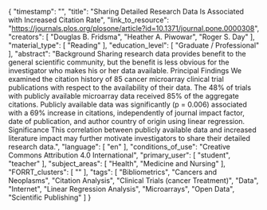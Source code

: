 {
    "timestamp": "",
    "title": "Sharing Detailed Research Data Is Associated with Increased Citation Rate",
    "link_to_resource": "https://journals.plos.org/plosone/article?id=10.1371/journal.pone.0000308",
    "creators": [
        "Douglas B. Fridsma",
        "Heather A. Piwowar",
        "Roger S. Day"
    ],
    "material_type": [
        "Reading"
    ],
    "education_level": [
        "Graduate / Professional"
    ],
    "abstract": "Background Sharing research data provides benefit to the general scientific community, but the benefit is less obvious for the investigator who makes his or her data available. Principal Findings We examined the citation history of 85 cancer microarray clinical trial publications with respect to the availability of their data. The 48% of trials with publicly available microarray data received 85% of the aggregate citations. Publicly available data was significantly (p = 0.006) associated with a 69% increase in citations, independently of journal impact factor, date of publication, and author country of origin using linear regression. Significance This correlation between publicly available data and increased literature impact may further motivate investigators to share their detailed research data.",
    "language": [
        "en"
    ],
    "conditions_of_use": "Creative Commons Attribution 4.0 International",
    "primary_user": [
        "student",
        "teacher"
    ],
    "subject_areas": [
        "Health",
        "Medicine and Nursing"
    ],
    "FORRT_clusters": [
        ""
    ],
    "tags": [
        "Bibliometrics",
        "Cancers and Neoplasms",
        "Citation Analysis",
        "Clinical Trials (cancer Treatment)",
        "Data",
        "Internet",
        "Linear Regression Analysis",
        "Microarrays",
        "Open Data",
        "Scientific Publishing"
    ]
}